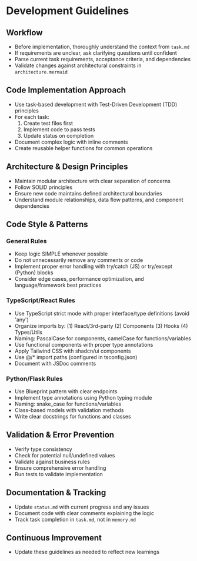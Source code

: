 # Development Guidelines
## Workflow
- Before implementation, thoroughly understand the context from `task.md` 
- If requirements are unclear, ask clarifying questions until confident
- Parse current task requirements, acceptance criteria, and dependencies
- Validate changes against architectural constraints in `architecture.mermaid`

## Code Implementation Approach
- Use task-based development with Test-Driven Development (TDD) principles
- For each task:
  1. Create test files first
  2. Implement code to pass tests
  3. Update status on completion
- Document complex logic with inline comments
- Create reusable helper functions for common operations

## Architecture & Design Principles
- Maintain modular architecture with clear separation of concerns
- Follow SOLID principles
- Ensure new code maintains defined architectural boundaries
- Understand module relationships, data flow patterns, and component dependencies

## Code Style & Patterns

### General Rules
- Keep logic SIMPLE whenever possible
- Do not unnecessarily remove any comments or code
- Implement proper error handling with try/catch (JS) or try/except (Python) blocks
- Consider edge cases, performance optimization, and language/framework best practices

### TypeScript/React Rules
- Use TypeScript strict mode with proper interface/type definitions (avoid 'any')
- Organize imports by: (1) React/3rd-party (2) Components (3) Hooks (4) Types/Utils
- Naming: PascalCase for components, camelCase for functions/variables
- Use functional components with proper type annotations
- Apply Tailwind CSS with shadcn/ui components
- Use @/* import paths (configured in tsconfig.json)
- Document with JSDoc comments

### Python/Flask Rules
- Use Blueprint pattern with clear endpoints
- Implement type annotations using Python typing module
- Naming: snake_case for functions/variables
- Class-based models with validation methods
- Write clear docstrings for functions and classes

## Validation & Error Prevention
- Verify type consistency
- Check for potential null/undefined values
- Validate against business rules
- Ensure comprehensive error handling
- Run tests to validate implementation

## Documentation & Tracking
- Update `status.md` with current progress and any issues
- Document code with clear comments explaining the logic
- Track task completion in `task.md`, not in `memory.md`

## Continuous Improvement
- Update these guidelines as needed to reflect new learnings